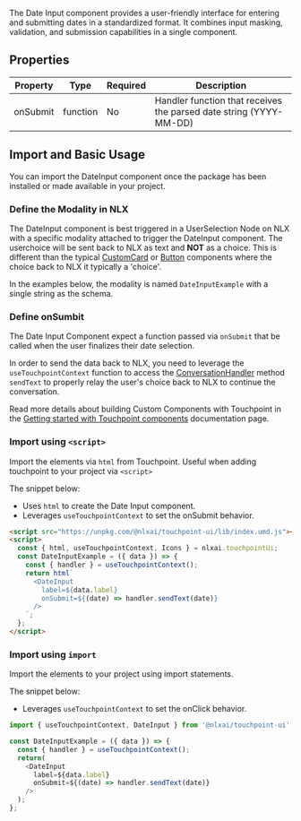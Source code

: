 
The Date Input component provides a user-friendly interface for entering and submitting dates in a standardized format. It combines input masking, validation, and submission capabilities in a single component.


## Properties

| Property | Type     | Required | Description                                                       |
| -------- | -------- | -------- | ----------------------------------------------------------------- |
| onSubmit | function | No       | Handler function that receives the parsed date string (YYYY-MM-DD) |

## Import and Basic Usage

You can import the DateInput component once the package has been installed or made available in your project.

### Define the Modality in NLX

The DateInput component is best triggered in a UserSelection Node on NLX with a specific modality attached to trigger the DateInput component. The userchoice will be sent back to NLX as text and **NOT** as a choice. This is different than the typical [CustomCard](/touchpoint-CustomCards) or [Button](/touchpoint-Buttons) components where the choice back to NLX it typically a 'choice'.

In the examples below, the modality is named `DateInputExample` with a single string as the schema.

### Define onSumbit

The Date Input Component expect a function passed via `onSubmit` that be called when the user finalizes their date selection.

In order to send the data back to NLX, you need to leverage the `useTouchpointContext` function to access the [ConversationHandler](/headless-api-reference#interfacesconversationhandlermd) method `sendText` to properly relay the user's choice back to NLX to continue the conversation.

Read more details about building Custom Components with Touchpoint in the [Getting started with Touchpoint components](/touchpoint-components) documentation page.

### Import using `<script>`

Import the elements via `html` from Touchpoint. Useful when adding touchpoint to your project via `<script>`

The snippet below: 

* Uses `html` to create the Date Input component.
* Leverages `useTouchpointContext` to set the onSubmit behavior.

```html
<script src="https://unpkg.com/@nlxai/touchpoint-ui/lib/index.umd.js"></script>
<script>
  const { html, useTouchpointContext, Icons } = nlxai.touchpointUi;
  const DateInputExample = ({ data }) => {
    const { handler } = useTouchpointContext();
    return html`
      <DateInput
        label=${data.label}
        onSubmit=${(date) => handler.sendText(date)}
      />
    `;
  };
</script>
```

### Import using `import`

Import the elements to your project using import statements. 

The snippet below: 

* Leverages `useTouchpointContext` to set the onClick behavior.

```javascript
import { useTouchpointContext, DateInput } from '@nlxai/touchpoint-ui';

const DateInputExample = ({ data }) => {
  const { handler } = useTouchpointContext();
  return(
    <DateInput
      label=${data.label}
      onSubmit=${(date) => handler.sendText(date)}
    />
  );
};
```

